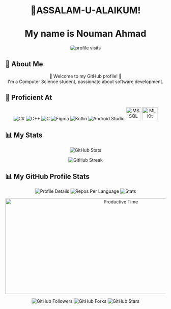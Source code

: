
<!-- Header -->
<h1 align="center">👋ASSALAM-U-ALAIKUM! </h1>
<h1 align="center">My name is Nouman Ahmad</h1>

<!-- Profile Visit Counter -->
<p align="center">
  <img src="https://komarev.com/ghpvc/?username=nouman-x-ahmad" alt="profile visits" style="border-radius: 5px;"/>
</p>

<!-- About Me -->
## 🤵 About Me
<p align="center">
  🌟 Welcome to my GitHub profile! 🌟 <br>
  I'm a Computer Science student, passionate about software development.
</p>

<!-- Proficient At -->
## 🧠 Proficient At
<p align="center">
  <img src="https://img.icons8.com/color/48/000000/c-sharp-logo.png" alt="C#"/>
  <img src="https://img.icons8.com/color/48/000000/c-plus-plus-logo.png" alt="C++"/>
  <img src="https://img.icons8.com/color/48/000000/c-programming.png" alt="C"/>
  <img src="https://img.icons8.com/ios-filled/50/000000/figma.png" alt="Figma"/>
  <img src="https://img.icons8.com/color/48/000000/kotlin.png" alt="Kotlin"/>
  <img src="https://img.icons8.com/color/48/000000/android-os.png" alt="Android Studio"/>
  <img src="https://logowik.com/content/uploads/images/mysql.jpg" alt="MS SQL" width="48" height= "41"/>
    <img src="https://developers.google.com/static/ml-kit/images/homepage/hero_480.png" alt="ML Kit" width="48" height= "41"/>
</p>

<!-- GitHub Stats -->
## 📊 My Stats
<p align="center">
  <img src="https://github-readme-stats.vercel.app/api?username=nouman-x-ahmad&show_icons=true&theme=radical" alt="GitHub Stats"/>
</p>

<!-- Streak Stats -->
<p align="center">
  <img src="https://github-readme-streak-stats.herokuapp.com/?user=nouman-x-ahmad&theme=radical" alt="GitHub Streak"/>
</p>

<!-- GitHub Profile Stats -->
## 📊 My GitHub Profile Stats
<p align="center">
  <img src="http://github-profile-summary-cards.vercel.app/api/cards/profile-details?username=nouman-x-ahmad&theme=radical" alt="Profile Details"/>
  <img src="http://github-profile-summary-cards.vercel.app/api/cards/repos-per-language?username=nouman-x-ahmad&theme=radical" alt="Repos Per Language"/>
  <img src="http://github-profile-summary-cards.vercel.app/api/cards/stats?username=nouman-x-ahmad&theme=radical" alt="Stats"/>
</p>

<p align="center">
  <img src="http://github-profile-summary-cards.vercel.app/api/cards/productive-time?username=nouman-x-ahmad&theme=radical&utcOffset=5" alt="Productive Time" width="710" height="300">
</p>

<!-- Footer -->
<p align="center">
  <img src="https://img.shields.io/github/followers/nouman-x-ahmad?style=social" alt="GitHub Followers"/>
  <img src="https://img.shields.io/github/forks/nouman-x-ahmad/nouman-x-ahmad?style=social" alt="GitHub Forks"/>
  <img src="https://img.shields.io/github/stars/nouman-x-ahmad?style=social" alt="GitHub Stars"/>
</p>
